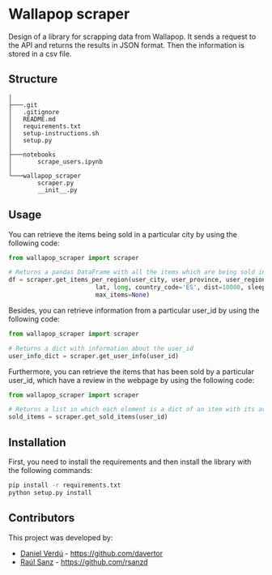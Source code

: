 # Wallapop scraper

Design of a library for scrapping data from Wallapop. It sends a request to the API and returns the results in JSON format. Then the information is stored in a csv file.

## Structure

```text
│
├───.git
│   .gitignore
│   README.md
│   requirements.txt
│   setup-instructions.sh
│   setup.py
│
├───notebooks
│       scrape_users.ipynb
│
└───wallapop_scraper
        scraper.py
        __init__.py

```

## Usage

You can retrieve the items being sold in a particular city by using the following code:

```python
from wallapop_scraper import scraper

# Returns a pandas DataFrame with all the items which are being sold in a particular city
df = scraper.get_items_per_region(user_city, user_province, user_region, user_postal_code,
                        lat, long, country_code='ES', dist=10000, sleep=None,
                        max_items=None)
```

Besides, you can retrieve information from a particular user_id by using the following code:

```python
from wallapop_scraper import scraper

# Returns a dict with information about the user_id
user_info_dict = scraper.get_user_info(user_id)
```

Furthermore, you can retrieve the items that has been sold by a particular user_id, which have a review in the webpage by using the following code:

```python
from wallapop_scraper import scraper

# Returns a list in which each element is a dict of an item with its available information
sold_items = scraper.get_sold_items(user_id)
```

## Installation

First, you need to install the requirements and then install the library with the following commands:

```bash
pip install -r requirements.txt
python setup.py install
```

## Contributors
This project was developed by:
* [Daniel Verdú](https://github.com/davertor) - https://github.com/davertor
* [Raúl Sanz](https://github.com/rsanzd) - https://github.com/rsanzd
